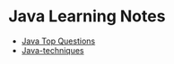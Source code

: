 # Java Learning Notes

- [Java Top Questions](https://github.com/tagnja/learning-notes/blob/master/java/java-top-question.md)
- [Java-techniques](https://github.com/tagnja/learning-notes/blob/master/java/java-techniques.md)

